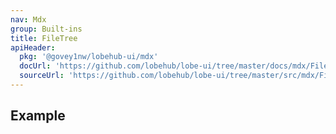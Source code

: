 ```yaml
---
nav: Mdx
group: Built-ins
title: FileTree
apiHeader:
  pkg: '@govey1nw/lobehub-ui/mdx'
  docUrl: 'https://github.com/lobehub/lobe-ui/tree/master/docs/mdx/FileTree/index.md'
  sourceUrl: 'https://github.com/lobehub/lobe-ui/tree/master/src/mdx/FileTree/index.tsx'
---
```


## Example

<code src="./demos/index.tsx" ></code>
